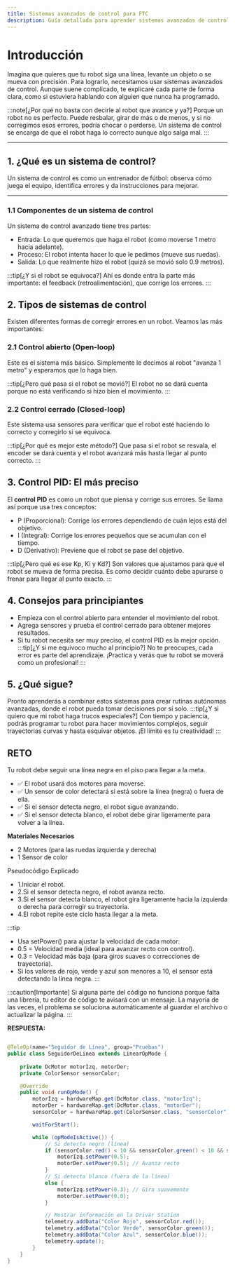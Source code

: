 ```yaml
---
title: Sistemas avanzados de control para FTC
description: Guía detallada para aprender sistemas avanzados de control desde cero, explicada de forma clara para principiantes.
---
```


# Introducción

Imagina que quieres que tu robot siga una línea, levante un objeto o se mueva con precisión. Para lograrlo, necesitamos usar sistemas avanzados de control. Aunque suene complicado, te explicaré cada parte de forma clara, como si estuviera hablando con alguien que nunca ha programado.

:::note[¿Por qué no basta con decirle al robot que avance y ya?]
Porque un robot no es perfecto. Puede resbalar,
 girar de más o de menos, y si no corregimos esos errores, podría chocar o perderse. Un sistema de control se encarga de que el robot haga lo correcto aunque algo salga mal.
:::


---
## 1. ¿Qué es un sistema de control?

Un sistema de control es como un entrenador de fútbol: observa cómo juega el equipo, identifica errores y da instrucciones para mejorar.

---

### 1.1 Componentes de un sistema de control

Un sistema de control avanzado tiene tres partes:
- Entrada: Lo que queremos que haga el robot (como moverse 1 metro hacia adelante).
- Proceso: El robot intenta hacer lo que le pedimos (mueve sus ruedas).
- Salida: Lo que realmente hizo el robot (quizá se movió solo 0.9 metros).

:::tip[¿Y si el robot se equivoca?]
Ahí es donde entra la parte más importante: el feedback (retroalimentación), que corrige los errores.
:::

## 2. Tipos de sistemas de control
Existen diferentes formas de corregir errores en un robot. Veamos las más importantes:

### 2.1 Control abierto (Open-loop)
Este es el sistema más básico. Simplemente le decimos al robot "avanza 1 metro" y esperamos que lo haga bien.

:::tip[¿Pero qué pasa si el robot se movió?]
El robot no se dará cuenta porque no está verificando si hizo bien el movimiento.
:::

### 2.2 Control cerrado (Closed-loop)

Este sistema usa sensores para verificar que el robot esté haciendo lo correcto y corregirlo si se equivoca.

:::tip[¿Por qué es mejor este método?]
Que pasa si el robot se resvala, el encoder se dará cuenta y el robot avanzará más hasta llegar al punto correcto.
:::

## 3. Control PID: El más preciso
El **control PID** es como un robot que piensa y corrige sus errores. Se llama así porque usa tres conceptos:
- P (Proporcional): Corrige los errores dependiendo de cuán lejos está del objetivo.
- I (Integral): Corrige los errores pequeños que se acumulan con el tiempo.
- D (Derivativo): Previene que el robot se pase del objetivo.

:::tip[¿Pero qué es ese Kp, Ki y Kd?]
Son valores que ajustamos para que el robot se mueva de forma precisa. Es como decidir cuánto debe apurarse o frenar para llegar al punto exacto.
:::

## 4. Consejos para principiantes
- Empieza con el control abierto para entender el movimiento del robot.
- Agrega sensores y prueba el control cerrado para obtener mejores resultados.
- Si tu robot necesita ser muy preciso, el control PID es la mejor opción.
:::tip[¿Y si me equivoco mucho al principio?]
No te preocupes, cada error es parte del aprendizaje. ¡Practica y verás que tu robot se moverá como un profesional!
:::

## 5. ¿Qué sigue?
Pronto aprenderás a combinar estos sistemas para crear rutinas autónomas avanzadas, donde el robot pueda tomar decisiones por sí solo.
:::tip[¿Y si quiero que mi robot haga trucos especiales?]
Con tiempo y paciencia, podrás programar tu robot para hacer movimientos complejos, seguir trayectorias curvas y hasta esquivar objetos. ¡El límite es tu creatividad!
:::

## RETO
Tu robot debe seguir una línea negra en el piso para llegar a la meta.

- ✅ El robot usará dos motores para moverse.
- ✅ Un sensor de color detectará si está sobre la línea (negra) o fuera de ella.
- ✅ Si el sensor detecta negro, el robot sigue avanzando.
- ✅ Si el sensor detecta blanco, el robot debe girar ligeramente para volver a la línea.

**Materiales Necesarios**
- 2 Motores (para las ruedas izquierda y derecha)
- 1 Sensor de color

Pseudocódigo Explicado
- 1.Iniciar el robot.
- 2.Si el sensor detecta negro, el robot avanza recto.
- 3.Si el sensor detecta blanco, el robot gira ligeramente hacia la izquierda o derecha para corregir su trayectoria.
- 4.El robot repite este ciclo hasta llegar a la meta.

:::tip
- Usa setPower() para ajustar la velocidad de cada motor:
- 0.5 = Velocidad media (ideal para avanzar recto con control).
- 0.3 = Velocidad más baja (para giros suaves o correcciones de trayectoria).
- Si los valores de rojo, verde y azul son menores a 10, el sensor está detectando la línea negra.
:::

:::caution[Importante]
Si alguna parte del código no funciona porque falta una librería, tu editor de código te avisará con un mensaje. La mayoría de las veces, el problema se soluciona automáticamente al guardar el archivo o actualizar la página.
:::

**RESPUESTA:**
```java

@TeleOp(name="Seguidor de Línea", group="Pruebas")
public class SeguidorDeLinea extends LinearOpMode {
    
    private DcMotor motorIzq, motorDer;
    private ColorSensor sensorColor;

    @Override
    public void runOpMode() {
        motorIzq = hardwareMap.get(DcMotor.class, "motorIzq");
        motorDer = hardwareMap.get(DcMotor.class, "motorDer");
        sensorColor = hardwareMap.get(ColorSensor.class, "sensorColor");

        waitForStart();

        while (opModeIsActive()) {
            // Si detecta negro (línea)
            if (sensorColor.red() < 10 && sensorColor.green() < 10 && sensorColor.blue() < 10) {
                motorIzq.setPower(0.5);
                motorDer.setPower(0.5); // Avanza recto
            } 
            // Si detecta blanco (fuera de la línea)
            else {
                motorIzq.setPower(0.3); // Gira suavemente
                motorDer.setPower(0.0);
            }

            // Mostrar información en la Driver Station
            telemetry.addData("Color Rojo", sensorColor.red());
            telemetry.addData("Color Verde", sensorColor.green());
            telemetry.addData("Color Azul", sensorColor.blue());
            telemetry.update();
        }
    }
}
```